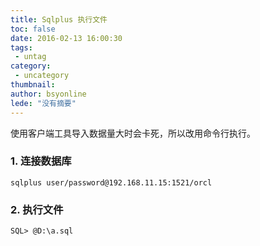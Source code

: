 ```yaml
---
title: Sqlplus 执行文件
toc: false
date: 2016-02-13 16:00:30
tags:
 - untag
category: 
 - uncategory
thumbnail: 
author: bsyonline
lede: "没有摘要"
---
```


使用客户端工具导入数据量大时会卡死，所以改用命令行执行。

### 1. 连接数据库
```
sqlplus user/password@192.168.11.15:1521/orcl
```
### 2. 执行文件
```
SQL> @D:\a.sql
```
